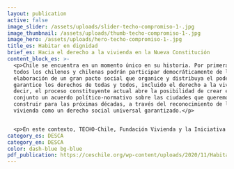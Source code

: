 ```yaml
---
layout: publication
active: false
image_slider: /assets/uploads/slider-techo-compromiso-1-.jpg
image_thumbnail: /assets/uploads/thumb-techo-compromiso-1-.jpg
image_hero: /assets/uploads/hero-techo-compromiso-1-.jpg
title_es: Habitar en dignidad
brief_es: Hacia el derecho a la vivienda en la Nueva Constitución
content_block_es: >-
  <p>Chile se encuentra en un momento único en su historia. Por primera vez
  todos los chilenos y chilenas podrán participar democráticamente de la
  elaboración de un gran pacto social que organice y distribuya el poder, y
  garantice los derechos de todas y todos, incluido el derecho a la vivienda. Es
  decir, el proceso constituyente actual abre la posibilidad de crear en
  conjunto un acuerdo político-normativo sobre las ciudades que queremos
  construir para las próximas décadas, a través del reconocimiento de la
  vivienda como un derecho social universal garantizado.</p>


  <p>En este contexto, TECHO-Chile, Fundación Vivienda y la Iniciativa Global para los Derechos Económicos, Sociales y Culturales han elaborado este informe con el objetivo de examinar la experiencia constitucional en materia de vivienda y ciudad en base a los principales desafíos urbano-habitacionales del país, la voz y mirada de las comunidades, los estándares internacionales de derechos humanos y la revisión comparada de otras constituciones a nivel mundial. Las preguntas que motivan este análisis son las siguientes: ¿Cuáles son los desafíos más apremiantes que enfrentamos en materia de vivienda y ciudad en Chile? ¿La actual Constitución permite realizar plenamente el derecho a la vivienda en nuestro país? En caso de no serlo, ¿cuáles son las principales problemáticas para asegurar el derecho a la vivienda en el actual marco constitucional? ¿Qué nos dice la experiencia comparada al respecto? ¿Qué diferencia hace la consagración de la vivienda como un derecho constitucional? y, ¿Qué elementos podría contener este derecho en una futura Constitución?</p>
category_es: DESCA
category_en: DESCA
color: dash-blue bg-blue
pdf_publication: https://ceschile.org/wp-content/uploads/2020/11/Habitar-en-dignidad.pdf
---
```

